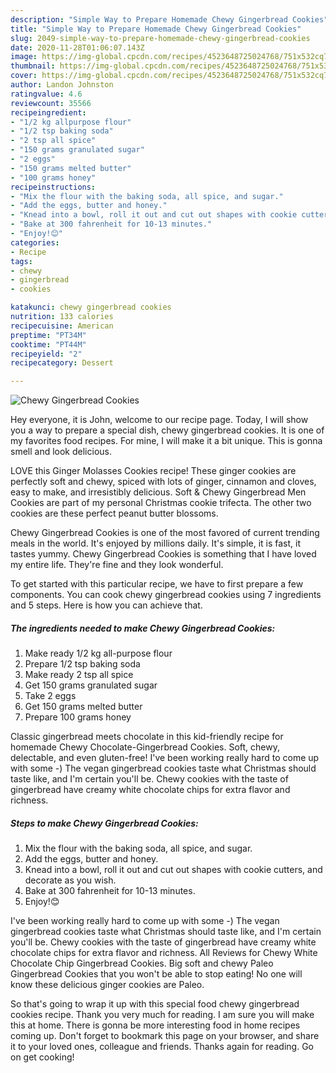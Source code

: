 ```yaml
---
description: "Simple Way to Prepare Homemade Chewy Gingerbread Cookies"
title: "Simple Way to Prepare Homemade Chewy Gingerbread Cookies"
slug: 2049-simple-way-to-prepare-homemade-chewy-gingerbread-cookies
date: 2020-11-28T01:06:07.143Z
image: https://img-global.cpcdn.com/recipes/4523648725024768/751x532cq70/chewy-gingerbread-cookies-recipe-main-photo.jpg
thumbnail: https://img-global.cpcdn.com/recipes/4523648725024768/751x532cq70/chewy-gingerbread-cookies-recipe-main-photo.jpg
cover: https://img-global.cpcdn.com/recipes/4523648725024768/751x532cq70/chewy-gingerbread-cookies-recipe-main-photo.jpg
author: Landon Johnston
ratingvalue: 4.6
reviewcount: 35566
recipeingredient:
- "1/2 kg allpurpose flour"
- "1/2 tsp baking soda"
- "2 tsp all spice"
- "150 grams granulated sugar"
- "2 eggs"
- "150 grams melted butter"
- "100 grams honey"
recipeinstructions:
- "Mix the flour with the baking soda, all spice, and sugar."
- "Add the eggs, butter and honey."
- "Knead into a bowl, roll it out and cut out shapes with cookie cutters, and decorate as you wish."
- "Bake at 300 fahrenheit for 10-13 minutes."
- "Enjoy!😊"
categories:
- Recipe
tags:
- chewy
- gingerbread
- cookies

katakunci: chewy gingerbread cookies 
nutrition: 133 calories
recipecuisine: American
preptime: "PT34M"
cooktime: "PT44M"
recipeyield: "2"
recipecategory: Dessert

---
```



![Chewy Gingerbread Cookies](https://img-global.cpcdn.com/recipes/4523648725024768/751x532cq70/chewy-gingerbread-cookies-recipe-main-photo.jpg)

Hey everyone, it is John, welcome to our recipe page. Today, I will show you a way to prepare a special dish, chewy gingerbread cookies. It is one of my favorites food recipes. For mine, I will make it a bit unique. This is gonna smell and look delicious.

LOVE this Ginger Molasses Cookies recipe! These ginger cookies are perfectly soft and chewy, spiced with lots of ginger, cinnamon and cloves, easy to make, and irresistibly delicious. Soft &amp; Chewy Gingerbread Men Cookies are part of my personal Christmas cookie trifecta. The other two cookies are these perfect peanut butter blossoms.

Chewy Gingerbread Cookies is one of the most favored of current trending meals in the world. It's enjoyed by millions daily. It's simple, it is fast, it tastes yummy. Chewy Gingerbread Cookies is something that I have loved my entire life. They're fine and they look wonderful.


To get started with this particular recipe, we have to first prepare a few components. You can cook chewy gingerbread cookies using 7 ingredients and 5 steps. Here is how you can achieve that.

<!--inarticleads1-->

##### The ingredients needed to make Chewy Gingerbread Cookies:

1. Make ready 1/2 kg all-purpose flour
1. Prepare 1/2 tsp baking soda
1. Make ready 2 tsp all spice
1. Get 150 grams granulated sugar
1. Take 2 eggs
1. Get 150 grams melted butter
1. Prepare 100 grams honey


Classic gingerbread meets chocolate in this kid-friendly recipe for homemade Chewy Chocolate-Gingerbread Cookies. Soft, chewy, delectable, and even gluten-free! I&#39;ve been working really hard to come up with some -) The vegan gingerbread cookies taste what Christmas should taste like, and I&#39;m certain you&#39;ll be. Chewy cookies with the taste of gingerbread have creamy white chocolate chips for extra flavor and richness. 

<!--inarticleads2-->

##### Steps to make Chewy Gingerbread Cookies:

1. Mix the flour with the baking soda, all spice, and sugar.
1. Add the eggs, butter and honey.
1. Knead into a bowl, roll it out and cut out shapes with cookie cutters, and decorate as you wish.
1. Bake at 300 fahrenheit for 10-13 minutes.
1. Enjoy!😊


I&#39;ve been working really hard to come up with some -) The vegan gingerbread cookies taste what Christmas should taste like, and I&#39;m certain you&#39;ll be. Chewy cookies with the taste of gingerbread have creamy white chocolate chips for extra flavor and richness. All Reviews for Chewy White Chocolate Chip Gingerbread Cookies. Big soft and chewy Paleo Gingerbread Cookies that you won&#39;t be able to stop eating! No one will know these delicious ginger cookies are Paleo. 

So that's going to wrap it up with this special food chewy gingerbread cookies recipe. Thank you very much for reading. I am sure you will make this at home. There is gonna be more interesting food in home recipes coming up. Don't forget to bookmark this page on your browser, and share it to your loved ones, colleague and friends. Thanks again for reading. Go on get cooking!
